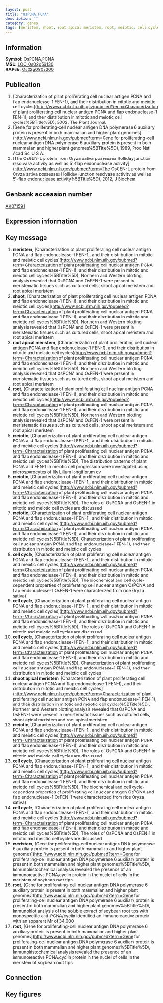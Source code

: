 ```yaml
---
layout: post
title: "OsPCNA,PCNA"
description: ""
category: genes
tags: [meristem, shoot, root apical meristem, root, meiotic, cell cycle, shoot apical meristem, Gene]
---
```


## Information
__Symbol__: OsPCNA,PCNA  
__MSU__: [LOC_Os02g56130](http://rice.plantbiology.msu.edu/cgi-bin/ORF_infopage.cgi?orf=LOC_Os02g56130)  
__RAPdb__: [Os02g0805200](http://rapdb.dna.affrc.go.jp/viewer/gbrowse_details/irgsp1?name=Os02g0805200)  

## Publication
1. [Characterization of plant proliferating cell nuclear antigen PCNA and flap endonuclease-1 FEN-1), and their distribution in mitotic and meiotic cell cycles](http://www.ncbi.nlm.nih.gov/pubmed?term=Characterization of plant proliferating cell nuclear antigen PCNA and flap endonuclease-1 FEN-1), and their distribution in mitotic and meiotic cell cycles%5BTitle%5D), 2002, The Plant Journal.
2. [Gene for proliferating-cell nuclear antigen DNA polymerase 6 auxiliary protein is present in both mammalian and higher plant genomes](http://www.ncbi.nlm.nih.gov/pubmed?term=Gene for proliferating-cell nuclear antigen DNA polymerase 6 auxiliary protein is present in both mammalian and higher plant genomes%5BTitle%5D), 1989, Proc Natl Acad Sci U S A.
3. [The OsGEN-L protein from Oryza sativa possesses Holliday junction resolvase activity as well as 5'-flap endonuclease activity](http://www.ncbi.nlm.nih.gov/pubmed?term=The OsGEN-L protein from Oryza sativa possesses Holliday junction resolvase activity as well as 5'-flap endonuclease activity%5BTitle%5D), 2012, J Biochem.

## Genbank accession number
[AK071591](http://www.ncbi.nlm.nih.gov/nuccore/AK071591)  

## Expression information

## Key message
1. __meristem__, [Characterization of plant proliferating cell nuclear antigen PCNA and flap endonuclease-1 FEN-1), and their distribution in mitotic and meiotic cell cycles](http://www.ncbi.nlm.nih.gov/pubmed?term=Characterization of plant proliferating cell nuclear antigen PCNA and flap endonuclease-1 FEN-1), and their distribution in mitotic and meiotic cell cycles%5BTitle%5D),  Northern and Western blotting analysis revealed that OsPCNA and OsFEN-1 were present in meristematic tissues such as cultured cells, shoot apical meristem and root apical meristem
2. __shoot__, [Characterization of plant proliferating cell nuclear antigen PCNA and flap endonuclease-1 FEN-1), and their distribution in mitotic and meiotic cell cycles](http://www.ncbi.nlm.nih.gov/pubmed?term=Characterization of plant proliferating cell nuclear antigen PCNA and flap endonuclease-1 FEN-1), and their distribution in mitotic and meiotic cell cycles%5BTitle%5D),  Northern and Western blotting analysis revealed that OsPCNA and OsFEN-1 were present in meristematic tissues such as cultured cells, shoot apical meristem and root apical meristem
3. __root apical meristem__, [Characterization of plant proliferating cell nuclear antigen PCNA and flap endonuclease-1 FEN-1), and their distribution in mitotic and meiotic cell cycles](http://www.ncbi.nlm.nih.gov/pubmed?term=Characterization of plant proliferating cell nuclear antigen PCNA and flap endonuclease-1 FEN-1), and their distribution in mitotic and meiotic cell cycles%5BTitle%5D),  Northern and Western blotting analysis revealed that OsPCNA and OsFEN-1 were present in meristematic tissues such as cultured cells, shoot apical meristem and root apical meristem
4. __root__, [Characterization of plant proliferating cell nuclear antigen PCNA and flap endonuclease-1 FEN-1), and their distribution in mitotic and meiotic cell cycles](http://www.ncbi.nlm.nih.gov/pubmed?term=Characterization of plant proliferating cell nuclear antigen PCNA and flap endonuclease-1 FEN-1), and their distribution in mitotic and meiotic cell cycles%5BTitle%5D),  Northern and Western blotting analysis revealed that OsPCNA and OsFEN-1 were present in meristematic tissues such as cultured cells, shoot apical meristem and root apical meristem
5. __meiotic__, [Characterization of plant proliferating cell nuclear antigen PCNA and flap endonuclease-1 FEN-1), and their distribution in mitotic and meiotic cell cycles](http://www.ncbi.nlm.nih.gov/pubmed?term=Characterization of plant proliferating cell nuclear antigen PCNA and flap endonuclease-1 FEN-1), and their distribution in mitotic and meiotic cell cycles%5BTitle%5D),  The distribution patterns of plant PCNA and FEN-1 in meiotic cell progression were investigated using microsporocytes of lily Lilium longiflorum cv
6. __meiotic__, [Characterization of plant proliferating cell nuclear antigen PCNA and flap endonuclease-1 FEN-1), and their distribution in mitotic and meiotic cell cycles](http://www.ncbi.nlm.nih.gov/pubmed?term=Characterization of plant proliferating cell nuclear antigen PCNA and flap endonuclease-1 FEN-1), and their distribution in mitotic and meiotic cell cycles%5BTitle%5D),  The roles of OsPCNA and OsFEN-1 in mitotic and meiotic cell cycles are discussed
7. __meiotic__, [Characterization of plant proliferating cell nuclear antigen PCNA and flap endonuclease-1 FEN-1), and their distribution in mitotic and meiotic cell cycles](http://www.ncbi.nlm.nih.gov/pubmed?term=Characterization of plant proliferating cell nuclear antigen PCNA and flap endonuclease-1 FEN-1), and their distribution in mitotic and meiotic cell cycles%5BTitle%5D), Characterization of plant proliferating cell nuclear antigen PCNA and flap endonuclease-1 FEN-1), and their distribution in mitotic and meiotic cell cycles
8. __cell cycle__, [Characterization of plant proliferating cell nuclear antigen PCNA and flap endonuclease-1 FEN-1), and their distribution in mitotic and meiotic cell cycles](http://www.ncbi.nlm.nih.gov/pubmed?term=Characterization of plant proliferating cell nuclear antigen PCNA and flap endonuclease-1 FEN-1), and their distribution in mitotic and meiotic cell cycles%5BTitle%5D), The biochemical and cell cycle-dependent properties of proliferating cell nuclear antigen OsPCNA and flap endonuclease-1 OsFEN-1 were characterized from rice Oryza sativa)  
9. __cell cycle__, [Characterization of plant proliferating cell nuclear antigen PCNA and flap endonuclease-1 FEN-1), and their distribution in mitotic and meiotic cell cycles](http://www.ncbi.nlm.nih.gov/pubmed?term=Characterization of plant proliferating cell nuclear antigen PCNA and flap endonuclease-1 FEN-1), and their distribution in mitotic and meiotic cell cycles%5BTitle%5D),  The roles of OsPCNA and OsFEN-1 in mitotic and meiotic cell cycles are discussed
10. __cell cycle__, [Characterization of plant proliferating cell nuclear antigen PCNA and flap endonuclease-1 FEN-1), and their distribution in mitotic and meiotic cell cycles](http://www.ncbi.nlm.nih.gov/pubmed?term=Characterization of plant proliferating cell nuclear antigen PCNA and flap endonuclease-1 FEN-1), and their distribution in mitotic and meiotic cell cycles%5BTitle%5D), Characterization of plant proliferating cell nuclear antigen PCNA and flap endonuclease-1 FEN-1), and their distribution in mitotic and meiotic cell cycles
11. __shoot apical meristem__, [Characterization of plant proliferating cell nuclear antigen PCNA and flap endonuclease-1 FEN-1), and their distribution in mitotic and meiotic cell cycles](http://www.ncbi.nlm.nih.gov/pubmed?term=Characterization of plant proliferating cell nuclear antigen PCNA and flap endonuclease-1 FEN-1), and their distribution in mitotic and meiotic cell cycles%5BTitle%5D),  Northern and Western blotting analysis revealed that OsPCNA and OsFEN-1 were present in meristematic tissues such as cultured cells, shoot apical meristem and root apical meristem
12. __meiotic__, [Characterization of plant proliferating cell nuclear antigen PCNA and flap endonuclease-1 FEN-1), and their distribution in mitotic and meiotic cell cycles](http://www.ncbi.nlm.nih.gov/pubmed?term=Characterization of plant proliferating cell nuclear antigen PCNA and flap endonuclease-1 FEN-1), and their distribution in mitotic and meiotic cell cycles%5BTitle%5D),  The roles of OsPCNA and OsFEN-1 in mitotic and meiotic cell cycles are discussed
13. __cell cycle__, [Characterization of plant proliferating cell nuclear antigen PCNA and flap endonuclease-1 FEN-1), and their distribution in mitotic and meiotic cell cycles](http://www.ncbi.nlm.nih.gov/pubmed?term=Characterization of plant proliferating cell nuclear antigen PCNA and flap endonuclease-1 FEN-1), and their distribution in mitotic and meiotic cell cycles%5BTitle%5D), The biochemical and cell cycle-dependent properties of proliferating cell nuclear antigen OsPCNA and flap endonuclease-1 OsFEN-1 were characterized from rice Oryza sativa)  
14. __cell cycle__, [Characterization of plant proliferating cell nuclear antigen PCNA and flap endonuclease-1 FEN-1), and their distribution in mitotic and meiotic cell cycles](http://www.ncbi.nlm.nih.gov/pubmed?term=Characterization of plant proliferating cell nuclear antigen PCNA and flap endonuclease-1 FEN-1), and their distribution in mitotic and meiotic cell cycles%5BTitle%5D),  The roles of OsPCNA and OsFEN-1 in mitotic and meiotic cell cycles are discussed
15. __meristem__, [Gene for proliferating-cell nuclear antigen DNA polymerase 6 auxiliary protein is present in both mammalian and higher plant genomes](http://www.ncbi.nlm.nih.gov/pubmed?term=Gene for proliferating-cell nuclear antigen DNA polymerase 6 auxiliary protein is present in both mammalian and higher plant genomes%5BTitle%5D),  Immunohistochemical analysis revealed the presence of an immunoreactive PCNA/cyclin protein in the nuclei of cells in the meristem of soybean root tips
16. __root__, [Gene for proliferating-cell nuclear antigen DNA polymerase 6 auxiliary protein is present in both mammalian and higher plant genomes](http://www.ncbi.nlm.nih.gov/pubmed?term=Gene for proliferating-cell nuclear antigen DNA polymerase 6 auxiliary protein is present in both mammalian and higher plant genomes%5BTitle%5D),  Immunoblot analysis of the soluble extract of soybean root tips with monospecific anti-PCNA/cyclin identified an immunoreactive protein with an apparent Mr of 34,000
17. __root__, [Gene for proliferating-cell nuclear antigen DNA polymerase 6 auxiliary protein is present in both mammalian and higher plant genomes](http://www.ncbi.nlm.nih.gov/pubmed?term=Gene for proliferating-cell nuclear antigen DNA polymerase 6 auxiliary protein is present in both mammalian and higher plant genomes%5BTitle%5D),  Immunohistochemical analysis revealed the presence of an immunoreactive PCNA/cyclin protein in the nuclei of cells in the meristem of soybean root tips

## Connection

## Key figures


